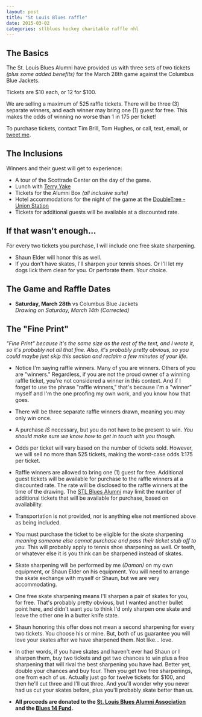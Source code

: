 ```yaml
---
layout: post
title: "St Louis Blues raffle"
date: 2015-03-02
categories: stlblues hockey charitable raffle nhl
---
```


## The Basics

The St. Louis Blues Alumni have provided us with three sets of two
tickets *(plus some added benefits)* for the March 28th game against the Columbus Blue Jackets.

Tickets are $10 each, or 12 for $100.

We are selling a maximum of 525 raffle tickets. There will be three (3) separate winners, and each winner may bring one (1) guest for free. This makes the odds of winning no worse than 1 in 175 per ticket!

To purchase tickets, contact Tim Brill, Tom Hughes, or call, text, email, or [tweet me](https://twitter.com/DamonOverboe).

## The Inclusions

Winners and their guest will get to experience:

+ A tour of the Scottrade Center on the day of the game.
+ Lunch with [Terry Yake](http://en.wikipedia.org/wiki/Terry_Yake)
+ Tickets for the Alumni Box *(all inclusive suite)*
+ Hotel accommodations for the night of the game at the
[DoubleTree - Union Station][1]
+ Tickets for additional guests will be available at a discounted rate.


[1]: http://doubletree3.hilton.com/en/hotels/missouri/st-louis-union-station-a-doubletree-by-hilton-hotel-STLUSDT/index.html

## If that wasn't enough...

For every two tickets you purchase, I will include one free skate sharpening.

+ Shaun Elder will honor this as well. 
+ If you don't have skates, I'll sharpen your tennis shoes. Or I'll let my dogs lick them clean for you. Or perforate them. Your choice.

## The Game and Raffle Dates

+ **Saturday, March 28th** vs Columbus Blue Jackets  
*Drawing on Saturday, March 14th (Corrected)*

## The "Fine Print"

*"Fine Print" because it's the same size as the rest of the text, and I wrote it, so it's probably not all that fine. Also, it's probably pretty obvious, so you could maybe just skip this section and reclaim a few minutes of your life.*

+ Notice I'm saying raffle winners. Many of you are winners. Others of you are "winners." Regardless, if you are not the proud owner of a winning raffle ticket, you're not considered a winner in this context. And if I forget to use the phrase "raffle winners," that's because I'm a "winner" myself and I'm the one proofing my own work, and you know how that goes.

+ There will be three separate raffle winners drawn, meaning you may only win once.

+ A purchase *IS* necessary, but you do not have to be present to win. *You should make sure we know how to get in touch with you though.*

+ Odds per ticket will vary based on the number of tickets sold. However, we will sell no more than 525 tickets, making the worst-case odds 1:175 per ticket.

+ Raffle winners are allowed to bring one (1) guest for free. Additional guest tickets will be available for purchase to the raffle winners at a discounted rate. The rate will be disclosed to the raffle winners at the time of the drawing. The [STL Blues Alumni][2] may limit the number of additional tickets that will be available for purchase, based on availability. 

+ Transportation is not provided, nor is anything else not mentioned above as being included.

+ You must purchase the ticket to be eligible for the skate sharpening *meaning someone else cannot purchase and pass their ticket stub off to you.* This will probably apply to tennis shoe sharpening as well. Or teeth, or whatever else it is you think can be sharpened instead of skates.

+ Skate sharpening will be performed by me *(Damon)* on my own equipment, or Shaun Elder on his equipment. You will need to arrange the skate exchange with myself or Shaun, but we are very accommodating.

+ One free skate sharpening means I'll sharpen a pair of skates for you, for free. That's probably pretty obvious, but I wanted another bullet point here, and didn't want you to think I'd only sharpen one skate and leave the other one in a butter knife state.

+ Shaun honoring this offer does not mean a second sharpening for every two tickets. You choose his or mine. But, both of us guarantee you will love your skates after we have sharpened them. Not like... love.

+ In other words, if you have skates and haven't ever had Shaun or I sharpen them, buy two tickets and get two chances to win plus a free sharpening that will rival the best sharpening you have had. Better yet, double your chances and buy four. Then you get two free sharpenings, one from each of us. Actually just go for twelve tickets for $100, and then he'll cut three and I'll cut three. And you'll wonder why you never had us cut your skates before, plus you'll probably skate better than us.

+ **All proceeds are donated to the [St. Louis Blues Alumni Association][2] and the [Blues 14 Fund][3].**

[2]: http://blues.nhl.com/club/page.htm?id=34382
[3]: http://blues.nhl.com/v2/ext/14fund/index.html

